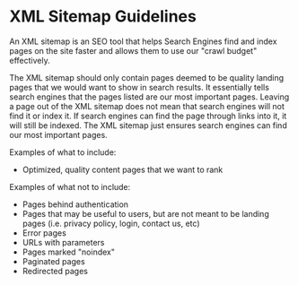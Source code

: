 
# XML Sitemap Guidelines

An XML sitemap is an SEO tool that helps Search Engines find and index pages on the site faster and allows them to use our "crawl budget" effectively. 

The XML sitemap should only contain pages deemed to be quality landing pages that we would want to show in search results. It essentially tells search engines that the pages listed are our most important pages.   Leaving a page out of the XML sitemap does not mean that search engines will not find it or index it.  If search engines can find the page through links into it, it will still be indexed.  The XML sitemap just ensures search engines can find our most important pages.  


Examples of what to include:
- Optimized, quality content pages that we want to rank 


Examples of what not to include:
- Pages behind authentication
- Pages that may be useful to users, but are not meant to be landing pages (i.e. privacy policy, login, contact us, etc)
- Error pages
- URLs with parameters
- Pages marked "noindex"
- Paginated pages
- Redirected pages

